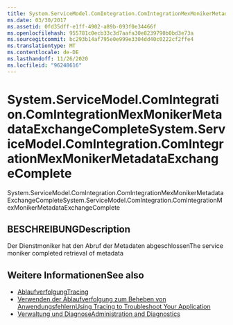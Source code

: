 ```yaml
---
title: System.ServiceModel.ComIntegration.ComIntegrationMexMonikerMetadataExchangeComplete
ms.date: 03/30/2017
ms.assetid: 0fd35dff-e1ff-4902-a89b-093f0e34466f
ms.openlocfilehash: 955781c0ecb33c3d7aafa30e8239790b0bd3e73a
ms.sourcegitcommit: bc293b14af795e0e999e3304dd40c0222cf2ffe4
ms.translationtype: MT
ms.contentlocale: de-DE
ms.lasthandoff: 11/26/2020
ms.locfileid: "96248616"
---
```

# <a name="systemservicemodelcomintegrationcomintegrationmexmonikermetadataexchangecomplete"></a><span data-ttu-id="07e8c-102">System.ServiceModel.ComIntegration.ComIntegrationMexMonikerMetadataExchangeComplete</span><span class="sxs-lookup"><span data-stu-id="07e8c-102">System.ServiceModel.ComIntegration.ComIntegrationMexMonikerMetadataExchangeComplete</span></span>

<span data-ttu-id="07e8c-103">System.ServiceModel.ComIntegration.ComIntegrationMexMonikerMetadataExchangeComplete</span><span class="sxs-lookup"><span data-stu-id="07e8c-103">System.ServiceModel.ComIntegration.ComIntegrationMexMonikerMetadataExchangeComplete</span></span>  
  
## <a name="description"></a><span data-ttu-id="07e8c-104">BESCHREIBUNG</span><span class="sxs-lookup"><span data-stu-id="07e8c-104">Description</span></span>  

 <span data-ttu-id="07e8c-105">Der Dienstmoniker hat den Abruf der Metadaten abgeschlossen</span><span class="sxs-lookup"><span data-stu-id="07e8c-105">The service moniker completed retrieval of metadata</span></span>  
  
## <a name="see-also"></a><span data-ttu-id="07e8c-106">Weitere Informationen</span><span class="sxs-lookup"><span data-stu-id="07e8c-106">See also</span></span>

- [<span data-ttu-id="07e8c-107">Ablaufverfolgung</span><span class="sxs-lookup"><span data-stu-id="07e8c-107">Tracing</span></span>](index.md)
- [<span data-ttu-id="07e8c-108">Verwenden der Ablaufverfolgung zum Beheben von Anwendungsfehlern</span><span class="sxs-lookup"><span data-stu-id="07e8c-108">Using Tracing to Troubleshoot Your Application</span></span>](using-tracing-to-troubleshoot-your-application.md)
- [<span data-ttu-id="07e8c-109">Verwaltung und Diagnose</span><span class="sxs-lookup"><span data-stu-id="07e8c-109">Administration and Diagnostics</span></span>](../index.md)
